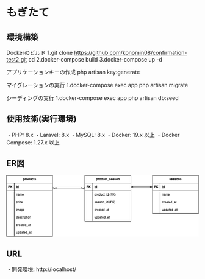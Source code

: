 # もぎたて

## 環境構築
Dockerのビルド
1.git clone <https://github.com/konomin08/confirmation-test2.git>
  cd <confirmation-test>
2.docker-compose build
3.docker-compose up -d

アプリケーションキーの作成
php artisan key:generate

マイグレーションの実行
1.docker-compose exec app php artisan migrate

シーディングの実行
1.docker-compose exec app php artisan db:seed

## 使用技術(実行環境)
・PHP: 8.x
・Laravel: 8.x
・MySQL: 8.x
・Docker: 19.x 以上
・Docker Compose: 1.27.x 以上

## ER図
![ER図](./index.drawio.png)

## URL
・開発環境: http://localhost/